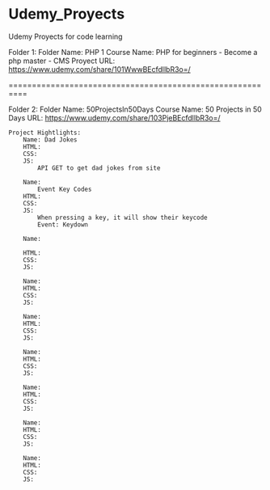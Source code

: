 # Udemy_Proyects

Udemy Proyects for code learning

Folder 1:
Folder Name: PHP 1
Course Name: PHP for beginners - Become a php master - CMS Proyect
URL: https://www.udemy.com/share/101WwwBEcfdllbR3o=/

==========================================================

Folder 2:
Folder Name: 50ProjectsIn50Days
Course Name: 50 Projects in 50 Days
URL: https://www.udemy.com/share/103PjeBEcfdllbR3o=/

    Project Hightlights:
        Name: Dad Jokes
        HTML:
        CSS:
        JS:
            API GET to get dad jokes from site

        Name:
            Event Key Codes
        HTML:
        CSS:
        JS:
            When pressing a key, it will show their keycode
            Event: Keydown

        Name:

        HTML:
        CSS:
        JS:

        Name:
        HTML:
        CSS:
        JS:

        Name:
        HTML:
        CSS:
        JS:

        Name:
        HTML:
        CSS:
        JS:

        Name:
        HTML:
        CSS:
        JS:

        Name:
        HTML:
        CSS:
        JS:

        Name:
        HTML:
        CSS:
        JS:
